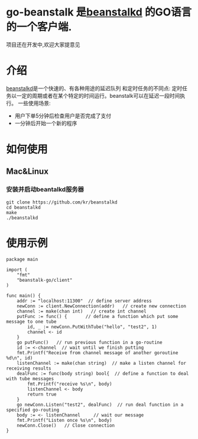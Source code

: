 # go-beanstalk 是[beanstalkd](https://github.com/kr/beanstalkd) 的GO语言的一个客户端.
项目还在开发中,欢迎大家提意见

# 介绍
[beanstalkd](https://github.com/kr/beanstalkd)是一个快速的、有各种用途的延迟队列
和定时任务的不同点:
定时任务以一定的周期或者在某个特定的时间运行。beanstalk可以在延迟一段时间执行。
一些使用场景:
* 用户下单5分钟后检查用户是否完成了支付
* 一分钟后开始一个新的程序

# 如何使用

## Mac&Linux
### 安装并启动beantalkd服务器
```
git clone https://github.com/kr/beanstalkd
cd beanstalkd
make
./beanstalkd
```

# 使用示例

```
package main

import (
	"fmt"
	"beanstalk-go/client"
)

func main() {
	addr := "localhost:11300"  // define server address
	newConn := client.NewConnection(addr)   // create new connection
	channel := make(chan int)   // create int channel
	putFunc := func() {       // define a function which put some message to one tube
		id, _ := newConn.PutWithTube("hello", "test2", 1)
		channel <- id
	}
	go putFunc()   // run previous function in a go-routine
	id := <-channel  // wait until we finish putting
	fmt.Printf("Receive from channel message of another goroutine %d\n", id)
	listenChannel := make(chan string)  // make a listen channel for receiving results
	dealFunc := func(body string) bool{  // define a function to deal with tube messages
		fmt.Printf("receive %s\n", body)
		listenChannel <- body
		return true
	}
	go newConn.Listen("test2", dealFunc)  // run deal function in a specified go-routing
	body := <- listenChannel     // wait our message
	fmt.Printf("Listen once %s\n", body)
	newConn.Close()   // Close connection
}
```